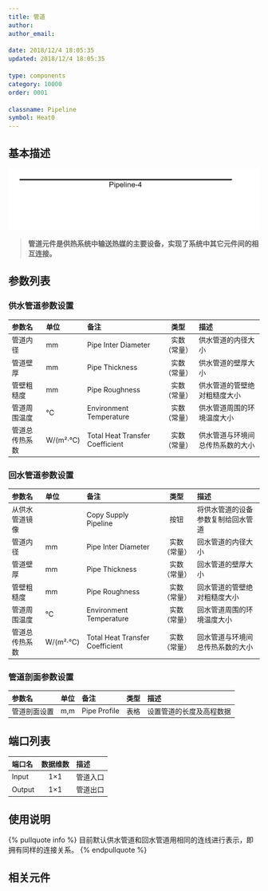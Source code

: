 ```yaml
---
title: 管道
author: 
author_email:

date: 2018/12/4 18:05:35
updated: 2018/12/4 18:05:35

type: components
category: 10000
order: 0001

classname: Pipeline
symbol: Heat0
---
```

## 基本描述

![管道元件](comp_HeatingSystem/pipeline.png)

> **管道元件是供热系统中输送热媒的主要设备，实现了系统中其它元件间的相互连接。**

## 参数列表
### 供水管道参数设置
| 参数名 | 单位 |备注 | 类型 | 描述 |
| :--- | :--- | :--- | :--: | :--- |
| 管道内径 | mm | Pipe Inter Diameter | 实数（常量） | 供水管道的内径大小 |
| 管道壁厚 | mm | Pipe Thickness | 实数（常量） | 供水管道的壁厚大小 |
| 管壁粗糙度 | mm | Pipe Roughness | 实数（常量） | 供水管道的管壁绝对粗糙度大小 |
| 管道周围温度 | ℃ | Environment Temperature| 实数（常量） | 供水管道周围的环境温度大小 |
| 管道总传热系数 | W/(m²·℃) | Total Heat Transfer Coefficient| 实数（常量） | 供水管道与环境间总传热系数的大小 |

### 回水管道参数设置
| 参数名 | 单位 |备注 | 类型 | 描述 |
| :--- | :--- | :--- | :--: | :--- |
| 从供水管道镜像 |  | Copy Supply Pipeline | 按钮 | 将供水管道的设备参数复制给回水管道 |
| 管道内径 | mm | Pipe Inter Diameter | 实数（常量） | 回水管道的内径大小 |
| 管道壁厚 | mm | Pipe Thickness | 实数（常量） | 回水管道的壁厚大小 |
| 管壁粗糙度 | mm | Pipe Roughness | 实数（常量） | 回水管道的管壁绝对粗糙度大小 |
| 管道周围温度 | ℃ | Environment Temperature| 实数（常量） | 回水管道周围的环境温度大小 |
| 管道总传热系数 | W/(m²·℃) | Total Heat Transfer Coefficient| 实数（常量） | 回水管道与环境间总传热系数的大小 |

### 管道剖面参数设置
| 参数名 | 单位 |备注 | 类型 | 描述 |
| :--- | :--- | :--- | :--: | :--- |
| 管道剖面设置 | m,m | Pipe Profile | 表格 | 设置管道的长度及高程数据 |

## 端口列表

| 端口名 | 数据维数 | 描述 |
| :--- | :--:  | :--- |
| Input | 1×1 | 管道入口 |                   
| Output | 1×1 | 管道出口 |                   

## 使用说明

{% pullquote info %}
目前默认供水管道和回水管道用相同的连线进行表示，即拥有同样的连接关系。
{% endpullquote %}

## 相关元件



